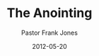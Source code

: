 ---
lunr: "true"
title: "The Anointing"
author: "Pastor Frank Jones"
postDate: "05-20-2012"
date: 2012-05-20
category: "sermons"
slug: "2012/05/05202012FFC"
icon: microphone
audioLink: "05202012FFC"
tags: [anointing]
mp3: "05202012FFC/05202012.mp3"
ogg: "05202012FFC/05202012.ogg"
linkurl: "https://archive.org/download/05202012FFC/05202012FFC_files.xml"
ipath: "https://archive.org/download/05202012FFC/05202012.mp3"
layout: sermon.html
---